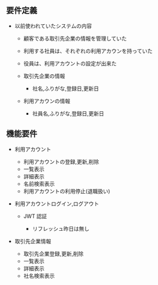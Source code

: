## 要件定義

- 以前使われていたシステムの内容

  - 顧客である取引先企業の情報を管理していた
  - 利用する社員は、それぞれの利用アカウンを持っていた
  - 役員は、利用アカウントの設定が出来た

  - 取引先企業の情報
    - 社名,ふりがな,登録日,更新日
  - 利用アカウンの情報
    - 社員名,ふりがな,登録日,更新日

## 機能要件

- 利用アカウント

  - 利用アカウントの登録,更新,削除
  - 一覧表示
  - 詳細表示
  - 名前検索表示
  - 利用アカウントの利用停止(退職扱い)

- 利用アカウントログイン,ログアウト

  - JWT 認証

    - リフレッシュ昨日は無し

- 取引先企業情報

  - 取引先企業登録,更新,削除
  - 一覧表示
  - 詳細表示
  - 社名検索表示
